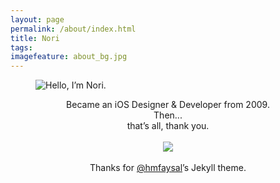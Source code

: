 ```yaml
---
layout: page
permalink: /about/index.html
title: Nori
tags:
imagefeature: about_bg.jpg
---
```

<figure>
  <img style="width:150px, height:150px" src="{{ site.url }}/images/avatar2.png" alt="Hello, I’m Nori.">
  <figcaption></figcaption>
</figure>

<center>Became an iOS Designer & Developer from 2009.</center>
<center></center>
<center>Then...</center>
<center>that’s all, thank you.</center>
<br>
<center><a href="http://weibo.com/u/1742575543?s=6uyXnP" target="_blank"><img border="0" src="http://service.t.sina.com.cn/widget/qmd/1742575543/32acf0d5/1.png"/></a></center>
<br>
<center>Thanks for <a href="http://twitter.com/hmfaysal">@hmfaysal</a>’s Jekyll theme.</center>